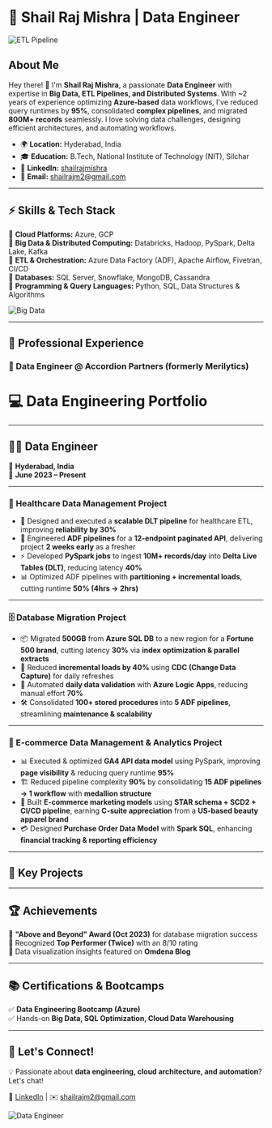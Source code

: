 # 🚀 Shail Raj Mishra | Data Engineer 

![ETL Pipeline](https://media.giphy.com/media/ZVik7pBtu9dNS/giphy.gif)  

## About Me

Hey there! 👋 I'm **Shail Raj Mishra**, a passionate **Data Engineer** with expertise in **Big Data, ETL Pipelines, and Distributed Systems**. With ~2 years of experience optimizing **Azure-based** data workflows, I've reduced query runtimes by **95%**, consolidated **complex pipelines**, and migrated **800M+ records** seamlessly. I love solving data challenges, designing efficient architectures, and automating workflows. 

- 🌍 **Location:** Hyderabad, India  
- 🎓 **Education:** B.Tech, National Institute of Technology (NIT), Silchar 
- 🔗 **LinkedIn:** [shailrajmishra](https://www.linkedin.com/in/shailrajmishra)  
- 📧 **Email:** shailrajm2@gmail.com  

---

## ⚡ Skills & Tech Stack

🔹 **Cloud Platforms:** Azure, GCP  
🔹 **Big Data & Distributed Computing:** Databricks, Hadoop, PySpark, Delta Lake, Kafka  
🔹 **ETL & Orchestration:** Azure Data Factory (ADF), Apache Airflow, Fivetran, CI/CD  
🔹 **Databases:** SQL Server, Snowflake, MongoDB, Cassandra  
🔹 **Programming & Query Languages:** Python, SQL, Data Structures & Algorithms   

![Big Data](https://media.giphy.com/media/L1R1tvI9svkIWwpVYr/giphy.gif)  

---

## 💼 Professional Experience

### 📌 Data Engineer @ Accordion Partners (formerly Merilytics)  
# 💻 Data Engineering Portfolio  

---

## 👨‍💼 Data Engineer
📍 **Hyderabad, India**  
📅 **June 2023 – Present**  

---

### 🏥 Healthcare Data Management Project  
- 🚀 Designed and executed a **scalable DLT pipeline** for healthcare ETL, improving **reliability by 30%**  
- 🔗 Engineered **ADF pipelines** for a **12-endpoint paginated API**, delivering project **2 weeks early** as a fresher  
- ⚡ Developed **PySpark jobs** to ingest **10M+ records/day** into **Delta Live Tables (DLT)**, reducing latency **40%**  
- 📊 Optimized ADF pipelines with **partitioning + incremental loads**, cutting runtime **50% (4hrs → 2hrs)**  

---

### 🗄️ Database Migration Project  
- 📦 Migrated **500GB** from **Azure SQL DB** to a new region for a **Fortune 500 brand**, cutting latency **30%** via **index optimization & parallel extracts**  
- 🔄 Reduced **incremental loads by 40%** using **CDC (Change Data Capture)** for daily refreshes  
- 🤖 Automated **daily data validation** with **Azure Logic Apps**, reducing manual effort **70%**  
- 🛠️ Consolidated **100+ stored procedures** into **5 ADF pipelines**, streamlining **maintenance & scalability**  

---

### 🛒 E-commerce Data Management & Analytics Project  
- 📊 Executed & optimized **GA4 API data model** using PySpark, improving **page visibility** & reducing query runtime **95%**  
- 🏗️ Reduced pipeline complexity **90%** by consolidating **15 ADF pipelines → 1 workflow** with **medallion structure**  
- 🎯 Built **E-commerce marketing models** using **STAR schema + SCD2 + CI/CD pipeline**, earning **C-suite appreciation** from a **US-based beauty apparel brand**  
- 💳 Designed **Purchase Order Data Model** with **Spark SQL**, enhancing **financial tracking & reporting efficiency**  

---

## 🚀 Key Projects








---

## 🏆 Achievements

🏅 **"Above and Beyond" Award (Oct 2023)** for database migration success  
🏅 Recognized **Top Performer (Twice)** with an 8/10 rating  
🏅 Data visualization insights featured on **Omdena Blog**  

---

## 📚 Certifications & Bootcamps

✅ **Data Engineering Bootcamp (Azure)**  
✅ Hands-on **Big Data, SQL Optimization, Cloud Data Warehousing**  

---

## 📢 Let's Connect!

💡 Passionate about **data engineering, cloud architecture, and automation**? Let's chat!  

🔗 [LinkedIn](https://www.linkedin.com/in/shailrajmishra) | ✉️ shailrajm2@gmail.com  

![Data Engineer](https://media1.giphy.com/media/v1.Y2lkPTc5MGI3NjExeWttdG1nOGo2YzBpdmtrOTMzN3VhOTZtZ2tzc2tod3AzajNma3VociZlcD12MV9pbnRlcm5hbF9naWZfYnlfaWQmY3Q9Zw/lbcLMX9B6sTsGjUmS3/giphy.gif)  


